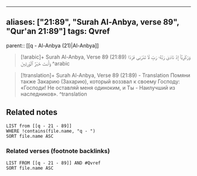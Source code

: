 
---
aliases: ["21:89", "Surah Al-Anbya, verse 89", "Qur'an 21:89"]
tags: Qvref
---

parent:: [[q - Al-Anbya (21)|Al-Anbya]]

> [!arabic]+ Surah Al-Anbya, Verse 89 (21:89)
> <span class="quran-arabic">وَزَكَرِيَّآ إِذْ نَادَىٰ رَبَّهُۥ رَبِّ لَا تَذَرْنِى فَرْدًا وَأَنتَ خَيْرُ ٱلْوَٰرِثِينَ</span>
^arabic

> [!translation]+ Surah Al-Anbya, Verse 89 (21:89) - Translation
> Помяни также Закарию (Захарию), который воззвал к своему Господу: «Господи! Не оставляй меня одиноким, и Ты - Наилучший из наследников».
^translation



## Related notes
```dataview
LIST from [[q - 21 - 89]]
WHERE !contains(file.name, "q - ")
SORT file.name ASC
```

### Related verses (footnote backlinks)
```dataview
LIST FROM [[q - 21 - 89]] AND #Qvref
SORT file.name ASC
```

